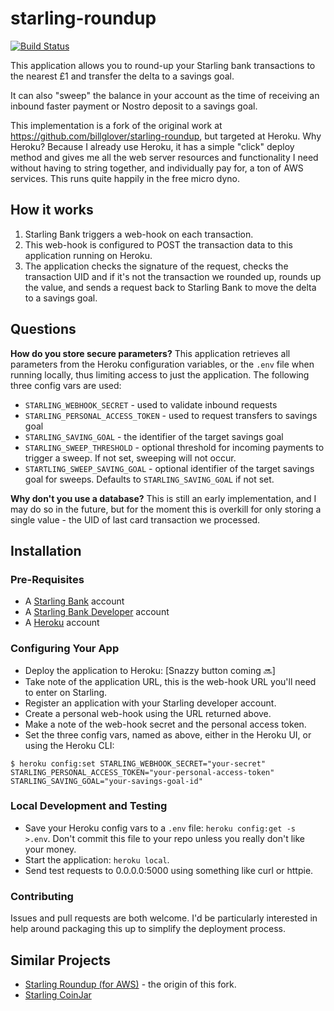 # starling-roundup

[![Build Status](https://travis-ci.org/lildude/starling-roundup.svg?branch=master)](https://travis-ci.org/lildude/starling-roundup)

This application allows you to round-up your Starling bank transactions to the nearest £1 and transfer the delta to a savings goal.

It can also "sweep" the balance in your account as the time of receiving an inbound faster payment or Nostro deposit to a savings goal.

This implementation is a fork of the original work at https://github.com/billglover/starling-roundup, but targeted at Heroku. Why Heroku? Because I already use Heroku, it has a simple "click" deploy method and gives me all the web server resources and functionality I need without having to string together, and individually pay for, a ton of AWS services. This runs quite happily in the free micro dyno.

## How it works

1. Starling Bank triggers a web-hook on each transaction.
2. This web-hook is configured to POST the transaction data to this application running on Heroku.
3. The application checks the signature of the request, checks the transaction UID and if it's not the transaction we rounded up, rounds up the value, and sends a request back to Starling Bank to move the delta to a savings goal.


## Questions

**How do you store secure parameters?** This application retrieves all parameters from the Heroku configuration variables, or the `.env` file when running locally, thus limiting access to just the application. The following three config vars are used:

- `STARLING_WEBHOOK_SECRET` - used to validate inbound requests
- `STARLING_PERSONAL_ACCESS_TOKEN` - used to request transfers to savings goal
- `STARLING_SAVING_GOAL` -  the identifier of the target savings goal
- `STARLING_SWEEP_THRESHOLD` - optional threshold for incoming payments to trigger a sweep. If not set, sweeping will not occur.
- `STARTLING_SWEEP_SAVING_GOAL` - optional identifier of the target savings goal for sweeps. Defaults to `STARLING_SAVING_GOAL` if not set.

**Why don't you use a database?** This is still an early implementation, and I may do so in the future, but for the moment this is overkill for only storing a single value - the UID of last card transaction we processed.

## Installation

### Pre-Requisites

- A [Starling Bank](https://starlingbank.com) account
- A [Starling Bank Developer](https://developer.starlingbank.com) account
- A [Heroku](https://heroku.com) account

### Configuring Your App

- Deploy the application to Heroku: [Snazzy button coming :soon:]
- Take note of the application URL, this is the web-hook URL you'll need to enter on Starling.
- Register an application with your Starling developer account.
- Create a personal web-hook using the URL returned above.
- Make a note of the web-hook secret and the personal access token.
- Set the three config vars, named as above, either in the Heroku UI, or using the Heroku CLI:

```
$ heroku config:set STARLING_WEBHOOK_SECRET="your-secret" STARLING_PERSONAL_ACCESS_TOKEN="your-personal-access-token" STARLING_SAVING_GOAL="your-savings-goal-id"
```

### Local Development and Testing

- Save your Heroku config vars to a `.env` file: `heroku config:get -s  >.env`. Don't commit this file to your repo unless you really don't like your money.
- Start the application: `heroku local`.
- Send test requests to 0.0.0.0:5000 using something like curl or httpie.

### Contributing

Issues and pull requests are both welcome. I'd be particularly interested in help around packaging this up to simplify the deployment process.

## Similar Projects

- [Starling Roundup (for AWS)](https://github.com/billglover/starling-roundup) - the origin of this fork.
- [Starling CoinJar](https://github.com/cooperaj/starling-coinjar)
